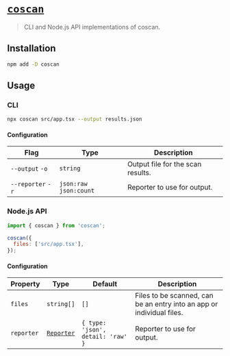 # [`coscan`](https://www.npmjs.com/package/coscan)

> CLI and Node.js API implementations of coscan.

## Installation

```sh
npm add -D coscan
```

## Usage

### CLI

```sh
npx coscan src/app.tsx --output results.json
```

#### Configuration

| Flag              | Type                    | Description                       |
| ----------------- | ----------------------- | --------------------------------- |
| `--output` `-o`   | `string`                | Output file for the scan results. |
| `--reporter` `-r` | `json:raw` `json:count` | Reporter to use for output.       |

### Node.js API

```js
import { coscan } from 'coscan';

coscan({
  files: ['src/app.tsx'],
});
```

#### Configuration

| Property   | Type                   | Default                           | Description                                                           |
| ---------- | ---------------------- | --------------------------------- | --------------------------------------------------------------------- |
| `files`    | `string[]`             | `[]`                              | Files to be scanned, can be an entry into an app or individual files. |
| `reporter` | [`Reporter`][Reporter] | `{ type: 'json', detail: 'raw' }` | Reporter to use for output.                                           |

[Reporter]: ./src/entities/coscan.ts#L4
